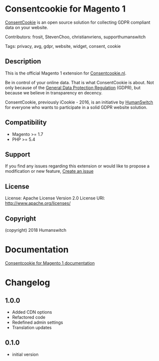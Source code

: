 Consentcookie for Magento 1
===========================

[ConsentCookie](https://www.consentcookie.nl) is an open source solution for collecting GDPR compliant data on your website.

Contributors: frosit, StevenChoo, christianvriens, supporthumanswitch

Tags: privacy, avg, gdpr, website, widget, consent, cookie

Description
-----------

This is the official Magento 1 extension for [Consentcookie.nl](https://www.consentcookie.nl/).

Be in control of your online data. That is what ConsentCookie is about.
Not only because of the [General Data Protection Regulation](https://www.eugdpr.org/) (GDPR), but because we believe in transparency en decency.

ConsentCookie, previously iCookie - 2016, is an initiative by [HumanSwitch](https://www.humanswitch.io) for everyone who wants to participate in a solid GDPR website solution.

Compatibility
-------------

* Magento >= 1.7
* PHP >= 5.4

Support
-------

If you find any issues regarding this extension or would like to propose a modification or new feature, [Create an issue](https://github.com/humanswitch/magento1-consentcookie/issues)

License
-------

License: Apache License Version 2.0
License URI: http://www.apache.org/licenses/

Copyright
---------

(copyright) 2018 Humanswitch

# Documentation

[Consentcookie for Magento 1 documentation](https://www.consentcookie.nl/documentation/start-direct/magento-1-plugin/)


# Changelog

## 1.0.0

* Added CDN options
* Refactored code
* Redefined admin settings
* Translation updates

## 0.1.0

* initial version
